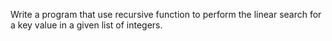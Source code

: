 Write a program that use recursive function to perform the linear search for a key value in a given list of integers.
